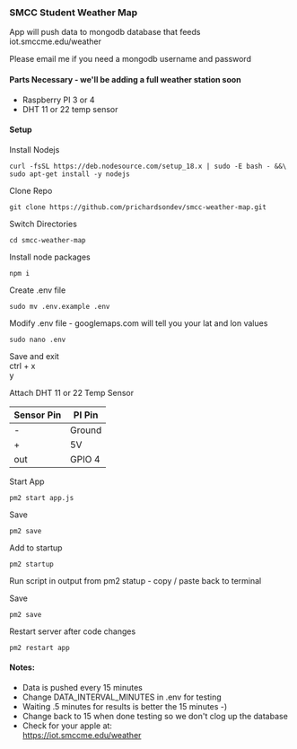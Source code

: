 ### SMCC Student Weather Map  
App will push data to mongodb database that feeds iot.smccme.edu/weather  

Please email me if you need a mongodb username and password

#### Parts Necessary - we'll be adding a full weather station soon
- Raspberry PI 3 or 4
- DHT 11 or 22 temp sensor

#### Setup
Install Nodejs
```
curl -fsSL https://deb.nodesource.com/setup_18.x | sudo -E bash - &&\
sudo apt-get install -y nodejs
```

Clone Repo  
```
git clone https://github.com/prichardsondev/smcc-weather-map.git
```

Switch Directories
```
cd smcc-weather-map
```

Install node packages 
```
npm i
```

Create .env file 
```
sudo mv .env.example .env
```

Modify .env file - googlemaps.com will tell you your lat and lon values
```
sudo nano .env
```

Save and exit  
ctrl + x  
y   

Attach DHT 11 or 22 Temp Sensor

| Sensor Pin   | PI  Pin  |
|--------------|----------|
|      -       | Ground   |
|      +       | 5V       |
|     out      | GPIO 4   |


Start App
```
pm2 start app.js
```
Save
```
pm2 save
```

Add to startup
```
pm2 startup
```

Run script in output from pm2 statup - copy / paste back to terminal

Save
```
pm2 save
```

Restart server after code changes
```
pm2 restart app
```

#### Notes:
- Data is pushed every 15 minutes  
- Change DATA_INTERVAL_MINUTES in .env for testing  
- Waiting .5 minutes for results is better the 15 minutes -)  
- Change back to 15 when done testing so we don't clog up the database
- Check for your apple at:  
https://iot.smccme.edu/weather